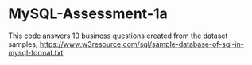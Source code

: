 # MySQL-Assessment-1a
This code answers 10 business questions created from the dataset samples;
https://www.w3resource.com/sql/sample-database-of-sql-in-mysql-format.txt
